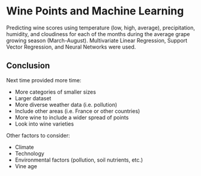 # Wine Points and Machine Learning

Predicting wine scores using temperature (low, high, average), precipitation, humidity, and cloudiness for each of the months during the average grape growing season (March-August). Multivariate Linear Regression, Support Vector Regression, and Neural Networks were used.






## Conclusion
Next time provided more time:
- More categories of smaller sizes
- Larger dataset
- More diverse weather data (i.e. pollution)
- Include other areas (i.e. France or other countries)
- More wine to include a wider spread of points
- Look into wine varieties


Other factors to consider:
- Climate
- Technology
- Environmental factors (pollution, soil nutrients, etc.)
- Vine age

